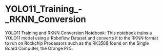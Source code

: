 # YOLO11_Training_-_RKNN_Conversion
YOLO11 Training and RKNN Conversion Notebook: This notebook trains a YOLO11 model using a Roboflow Dataset and converts it to the RKNN format to run on Rockchip Processors such as the RK3588 found on the Single Board Computer, the Orange Pi 5.
